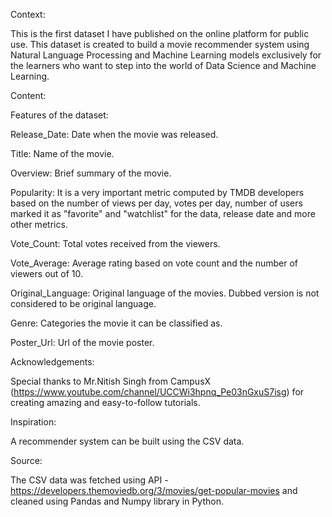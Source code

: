 Context:

This is the first dataset I have published on the online platform for public use. This dataset is created to build a movie recommender system using Natural Language Processing and Machine Learning models exclusively for the learners who want to step into the world of Data Science and Machine Learning.

Content:

Features of the dataset:

Release_Date: Date when the movie was released.

Title: Name of the movie.

Overview: Brief summary of the movie.

Popularity: It is a very important metric computed by TMDB developers based on the number of views per day, votes per day, number of users marked it as "favorite" and "watchlist" for the data, release date and more other metrics.

Vote_Count: Total votes received from the viewers.

Vote_Average: Average rating based on vote count and the number of viewers out of 10.

Original_Language: Original language of the movies. Dubbed version is not considered to be original language.

Genre: Categories the movie it can be classified as.

Poster_Url: Url of the movie poster.

Acknowledgements:

Special thanks to Mr.Nitish Singh from CampusX (https://www.youtube.com/channel/UCCWi3hpnq_Pe03nGxuS7isg) for creating amazing and easy-to-follow tutorials.


Inspiration:

A recommender system can be built using the CSV data.


Source:

The CSV data was fetched using API - https://developers.themoviedb.org/3/movies/get-popular-movies and cleaned using Pandas and Numpy library in Python.
